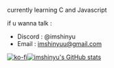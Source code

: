 currently learning C and Javascript

if u wanna talk :
- Discord : @imshinyu
- Email : imshinyuu@gmail.com

<div style="display: flex;">
  <div>
    <a href="https://ko-fi.com/imshinyuu">
      <img src="https://ko-fi.com/img/githubbutton_sm.svg" alt="ko-fi">
    </a>
  </div>
  <div>
    <a href="https://github.com/imshinyu">
      <img src="https://github-readme-stats.vercel.app/api?username=imshinyu&show_icons=true&theme=radical" alt="imshinyu's GitHub stats">
    </a>
  </div>
</div>
